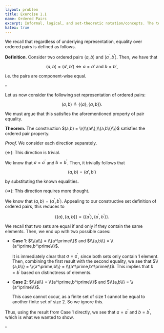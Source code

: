 ```yaml
---
layout: problem
title: Exercise 1.1
name: Ordered Pairs
excerpt: Informal, logical, and set-theoretic notation/concepts. The topics discussed here will be used extensively in the following chapters as the mathematical language of the formalisms we will develop.
katex: true
---
```


We recall that regardless of underlying representation, equality over ordered
pairs is defined as follows.

**Definition.** Consider two ordered pairs $(a,b)$ and $(a^\prime,b^\prime)$. Then,
we have that

$$(a,b) = (a',b') \Leftrightarrow a = a' \mathrm{\ and\ } b = b',$$

i.e. the pairs are component-wise equal.

$\square$

Let us now consider the following set representation of ordered pairs:

$$(a,b) \triangleq \{\{a\},\{a,b\}\}.$$

We must argue that this satisfies the aforementioned property of pair equality.

**Theorem.** The construction $(a,b) = \\{\\{a\\},\\{a,b\\}\\}$ satisfies the
ordered pair property.

*Proof.* We consider each direction separately.

$(\Leftarrow)$: This direction is trivial.

We know that $a = a^\prime$ and $b = b^\prime$. Then, it trivially follows that

$$(a,b) = (a',b')$$

by substituting the known equalities.

$(\Rightarrow)$: This direction requires more thought.

We know that $(a,b) = (a^\prime,b^\prime)$. Appealing to our constructive set
definition of ordered pairs, this reduces to

$$\{\{a\},\{a,b\}\} = \{\{a^\prime\},\{a^\prime,b^\prime\}\}.$$

We recall that two sets are equal if and only if they contain the same elements.
Then, we end up with two possible cases:

 * **Case 1**: $\\{a\\} = \\{a^\prime\\}$ and $\\{a,b\\} = \\{a^\prime,b^\prime\\}$.

   It is immediately clear that $a = a^\prime$, since both sets only contain 1
   element. Then, combining the first result with the second equality, we see that
   $\\{a,b\\} = \\{a^\prime,b\\} = \\{a^\prime,b^\prime\\}$. This implies that
   $b = b^\prime$ based on distinctness of elements.

 * **Case 2**: $\\{a\\} = \\{a^\prime,b^\prime\\}$ and $\\{a,b\\} = \\{a^\prime\\}$.

   This case cannot occur, as a finite set of size 1 cannot be equal to another
   finite set of size 2. So we ignore this.

Thus, using the result from Case 1 directly, we see that $a = a^\prime$ and
$b = b^\prime$, which is what we wanted to show.

$\square$